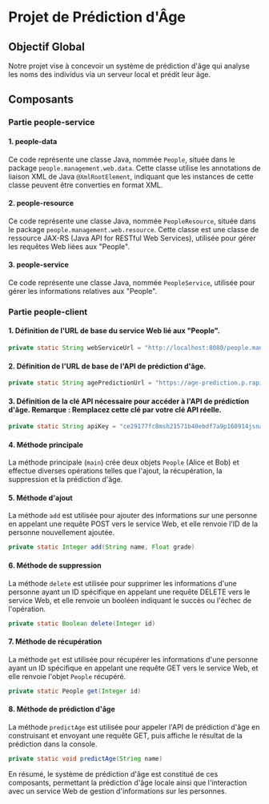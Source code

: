 # Projet de Prédiction d'Âge

## Objectif Global
Notre projet vise à concevoir un système de prédiction d'âge qui analyse les noms des individus via un serveur local et prédit leur âge.

## Composants
### Partie people-service
#### 1. people-data
Ce code représente une classe Java, nommée `People`, située dans le package `people.management.web.data`. Cette classe utilise les annotations de liaison XML de Java `@XmlRootElement`, indiquant que les instances de cette classe peuvent être converties en format XML.

#### 2. people-resource
Ce code représente une classe Java, nommée `PeopleResource`, située dans le package `people.management.web.resource`. Cette classe est une classe de ressource JAX-RS (Java API for RESTful Web Services), utilisée pour gérer les requêtes Web liées aux "People".

#### 3. people-service
Ce code représente une classe Java, nommée `PeopleService`, utilisée pour gérer les informations relatives aux "People".

### Partie people-client
#### 1. Définition de l'URL de base du service Web lié aux "People".
```java
private static String webServiceUrl = "http://localhost:8080/people.management.web/api/peoples";
```

#### 2. Définition de l'URL de base de l'API de prédiction d'âge.
```java
private static String agePredictionUrl = "https://age-prediction.p.rapidapi.com/";
```

#### 3. Définition de la clé API nécessaire pour accéder à l'API de prédiction d'âge. Remarque : Remplacez cette clé par votre clé API réelle.
```java
private static String apiKey = "ce29177fc8msh21571b40ebdf7a9p160914jsna39882ebc4c6";
```

#### 4. Méthode principale
La méthode principale (`main`) crée deux objets `People` (Alice et Bob) et effectue diverses opérations telles que l'ajout, la récupération, la suppression et la prédiction d'âge.

#### 5. Méthode d'ajout
La méthode `add` est utilisée pour ajouter des informations sur une personne en appelant une requête POST vers le service Web, et elle renvoie l'ID de la personne nouvellement ajoutée.

```java
private static Integer add(String name, Float grade)
```

#### 6. Méthode de suppression
La méthode `delete` est utilisée pour supprimer les informations d'une personne ayant un ID spécifique en appelant une requête DELETE vers le service Web, et elle renvoie un booléen indiquant le succès ou l'échec de l'opération.

```java
private static Boolean delete(Integer id)
```

#### 7. Méthode de récupération
La méthode `get` est utilisée pour récupérer les informations d'une personne ayant un ID spécifique en appelant une requête GET vers le service Web, et elle renvoie l'objet `People` récupéré.

```java
private static People get(Integer id)
```

#### 8. Méthode de prédiction d'âge
La méthode `predictAge` est utilisée pour appeler l'API de prédiction d'âge en construisant et envoyant une requête GET, puis affiche le résultat de la prédiction dans la console.

```java
private static void predictAge(String name)
```

En résumé, le système de prédiction d'âge est constitué de ces composants, permettant la prédiction d'âge locale ainsi que l'interaction avec un service Web de gestion d'informations sur les personnes.
